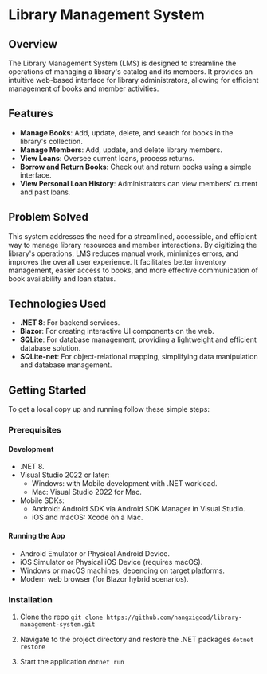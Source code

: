 # Library Management System

## Overview

The Library Management System (LMS) is designed to streamline the operations of managing a library's catalog and its members. It provides an intuitive web-based interface for library administrators, allowing for efficient management of books and member activities.

## Features

- **Manage Books**: Add, update, delete, and search for books in the library's collection.
- **Manage Members**: Add, update, and delete library members.
- **View Loans**: Oversee current loans, process returns.
- **Borrow and Return Books**: Check out and return books using a simple interface.
- **View Personal Loan History**: Administrators can view members' current and past loans.

## Problem Solved

This system addresses the need for a streamlined, accessible, and efficient way to manage library resources and member interactions. By digitizing the library's operations, LMS reduces manual work, minimizes errors, and improves the overall user experience. It facilitates better inventory management, easier access to books, and more effective communication of book availability and loan status.

## Technologies Used

- **.NET 8**: For backend services.
- **Blazor**: For creating interactive UI components on the web.
- **SQLite**: For database management, providing a lightweight and efficient database solution.
- **SQLite-net**: For object-relational mapping, simplifying data manipulation and database management.

## Getting Started

To get a local copy up and running follow these simple steps:

### Prerequisites
#### Development
- .NET 8.
- Visual Studio 2022 or later:
  - Windows: with Mobile development with .NET workload.
  - Mac: Visual Studio 2022 for Mac.
- Mobile SDKs:
  - Android: Android SDK via Android SDK Manager in Visual Studio.
  - iOS and macOS: Xcode on a Mac.

#### Running the App
- Android Emulator or Physical Android Device.
- iOS Simulator or Physical iOS Device (requires macOS).
- Windows or macOS machines, depending on target platforms.
- Modern web browser (for Blazor hybrid scenarios).


### Installation

1. Clone the repo
   ```git clone https://github.com/hangxigood/library-management-system.git```
   
2. Navigate to the project directory and restore the .NET packages
	```dotnet restore```
	
3. Start the application
   ```dotnet run```


   
